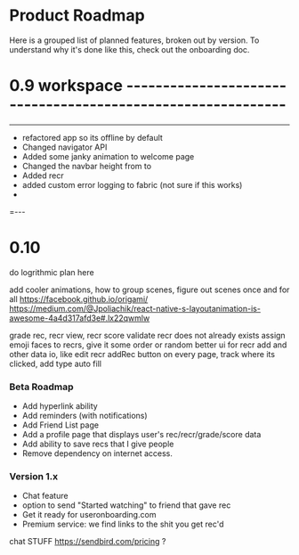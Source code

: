 # Product Roadmap
Here is a grouped list of planned features, broken out by version. To understand why it's done like this, check out the onboarding doc.

# 0.9 workspace ------------------------------------------------------------


---

 - refactored app so its offline by default
 - Changed navigator API
 - Added some janky animation to welcome page
 - Changed the navbar height from to
 - Added recr
 - added custom error logging to fabric (not sure if this works)
 -

=---


# 0.10

do logrithmic plan here

add cooler animations, how to group scenes, figure out scenes once and for all
https://facebook.github.io/origami/
https://medium.com/@Jpoliachik/react-native-s-layoutanimation-is-awesome-4a4d317afd3e#.lx22qwmlw

grade rec, recr view, recr score
validate recr does not already exists
assign emoji faces to recrs, give it some order or random
better ui for recr add and other data io, like edit recr
addRec button on every page, track where its clicked, add type auto fill

### Beta Roadmap

 - Add hyperlink ability
 - Add reminders (with notifications)
 - Add Friend List page
 - Add a profile page that displays user's rec/recr/grade/score data
 - Add ability to save recs that I give people
 - Remove dependency on internet access.

### Version 1.x
 - Chat feature
 - option to send "Started watching" to friend that gave rec
 - Get it ready for useronboarding.com
 - Premium service: we find links to the shit you get rec'd

 chat STUFF
 https://sendbird.com/pricing ?
